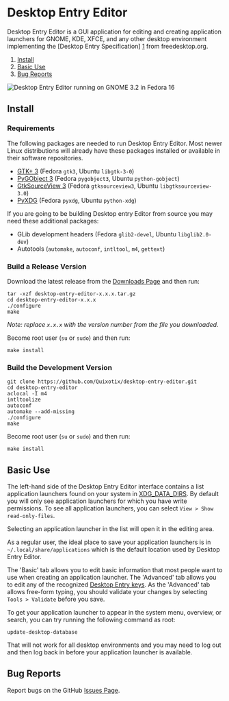 Desktop Entry Editor
===========================================================

Desktop Entry Editor is a GUI application for editing and creating application
launchers for GNOME, KDE, XFCE, and any other desktop environment implementing
the [Desktop Entry Specification] [1] from freedesktop.org.

1. [Install](#install)
2. [Basic Use](#use)
1. [Bug Reports](#bugs)

![Desktop Entry Editor running on GNOME 3.2 in Fedora 16][2]



Install <a id="install"/>
-----------------------------------------------------------

### Requirements ###

The following packages are needed to run Desktop Entry Editor. Most newer Linux 
distributions will already have these packages installed or available in their 
software repositories.

* [GTK+ 3][4] (Fedora `gtk3`, Ubuntu `libgtk-3-0`)
* [PyGObject 3][5] (Fedora `pygobject3`, Ubuntu `python-gobject`)
* [GtkSourceView 3][6] (Fedora `gtksourceview3`, Ubuntu `libgtksourceview-3.0`)
* [PyXDG][7] (Fedora `pyxdg`, Ubuntu `python-xdg`)

If you are going to be building Desktop entry Editor from source you may need
these additional packages:

* GLib development headers (Fedora `glib2-devel`, Ubuntu `libglib2.0-dev`)
* Autotools (`automake`, `autoconf`, `intltool`, `m4`, `gettext`)


### Build a Release Version ###

Download the latest release from the [Downloads Page][3] and then run:
    
    tar -xzf desktop-entry-editor-x.x.x.tar.gz
    cd desktop-entry-editor-x.x.x
    ./configure
    make

_Note: replace `x.x.x` with the version number from the file you downloaded._

Become root user (`su` or `sudo`) and then run:

    make install
    

### Build the Development Version ###

    git clone https://github.com/Quixotix/desktop-entry-editor.git
    cd desktop-entry-editor
    aclocal -I m4
    intltoolize
    autoconf
    automake --add-missing
    ./configure
    make

Become root user (`su` or `sudo`) and then run:

    make install



Basic Use <a id="use"/>
-----------------------------------------------------------

The left-hand side of the Desktop Entry Editor interface contains a list 
application launchers found on your system in [XDG_DATA_DIRS][9]. By default you
will only see application launchers for which you have write permissions. To
see all application launchers, you can select `View > Show read-only-files`.

Selecting an application launcher in the list will open it in the editing area.

As a regular user, the ideal place to save your application launchers is in
`~/.local/share/applications` which is the default location used by Desktop
Entry Editor.

The 'Basic' tab allows you to edit basic information that most people want to
use when creating an application launcher. The 'Advanced' tab allows you to
edit any of the recognized [Desktop Entry keys][10]. As the 'Advanced' tab
allows free-form typing, you should validate your changes by selecting
`Tools > Validate` before you save.

To get your application launcher to appear in the system menu, overview, or 
search, you can try running the following command as root:

    update-desktop-database
    
That will not work for all desktop environments and you may need to log out and
then log back in before your application launcher is available.



Bug Reports <a id="bugs"/>
-----------------------------------------------------------

Report bugs on the GitHub [Issues Page][8].

    
[1]: http://standards.freedesktop.org/desktop-entry-spec/latest/
[2]: http://static.micahcarrick.com/media/images/desktop-entry-editor/desktop-entry-editor-basic.png
[3]: https://github.com/Quixotix/desktop-entry-editor/downloads
[4]: http://www.gtk.org
[5]: http://ftp.gnome.org/pub/GNOME/sources/pygobject/3.0/
[6]: http://ftp.acc.umu.se/pub/gnome/sources/gtksourceview/
[7]: http://www.freedesktop.org/wiki/Software/pyxdg
[8]: https://github.com/Quixotix/desktop-entry-editor/issues
[9]: http://standards.freedesktop.org/basedir-spec/basedir-spec-latest.html
[10]: http://standards.freedesktop.org/desktop-entry-spec/latest/ar01s05.html

